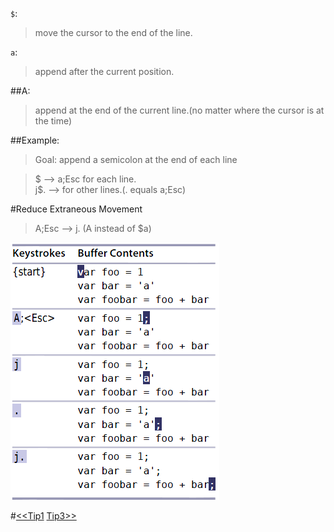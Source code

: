`$`:  
>move the cursor to the end of the line.  
  
`a`:  
>append after the current position.  
  
##A:  
>append at the end of the current line.(no matter where the cursor is at the time)
   
##Example:  
>Goal: append a semicolon at the end of each line  
  
>$ --> a;Esc for each line.   
>j$. --> for other lines.(. equals a;Esc)  
  
#Reduce Extraneous Movement  
>A;Esc --> j. (A instead of $a)      

![tip2](images/tip2.png)  
	   
#[<<Tip1](tip1.md) [Tip3>>](tip3.md)
